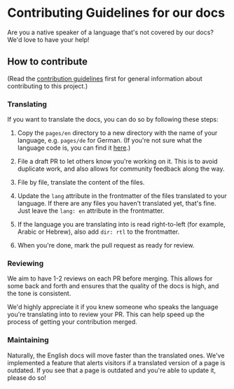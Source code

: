 # Contributing Guidelines for our docs

Are you a native speaker of a language that's not covered by our docs? We'd love to have your help!

## How to contribute

(Read the [contribution guidelines](../CONTRIBUTING.md) first for general information about contributing to this project.)

### Translating

If you want to translate the docs, you can do so by following these steps:

1. Copy the `pages/en` directory to a new directory with the name of your language, e.g. `pages/de` for German. (If you're not sure what the language code is, you can find it [here](https://en.wikipedia.org/wiki/List_of_ISO_639-1_codes).)

2. File a draft PR to let others know you're working on it. This is to avoid duplicate work, and also allows for community feedback along the way.

3. File by file, translate the content of the files.

4. Update the `lang` attribute in the frontmatter of the files translated to your language. If there are any files you haven't translated yet, that's fine. Just leave the `lang: en` attribute in the frontmatter.

5. If the language you are translating into is read right-to-left (for example, Arabic or Hebrew), also add `dir: rtl` to the frontmatter.

6. When you're done, mark the pull request as ready for review.

### Reviewing

We aim to have 1-2 reviews on each PR before merging. This allows for some back and forth and ensures that the quality of the docs is high, and the tone is consistent.

We'd highly appreciate it if you knew someone who speaks the language you're translating into to review your PR. This can help speed up the process of getting your contribution merged.

### Maintaining

Naturally, the English docs will move faster than the translated ones. We've implemented a feature that alerts visitors if a translated version of a page is outdated. If you see that a page is outdated and you're able to update it, please do so!
